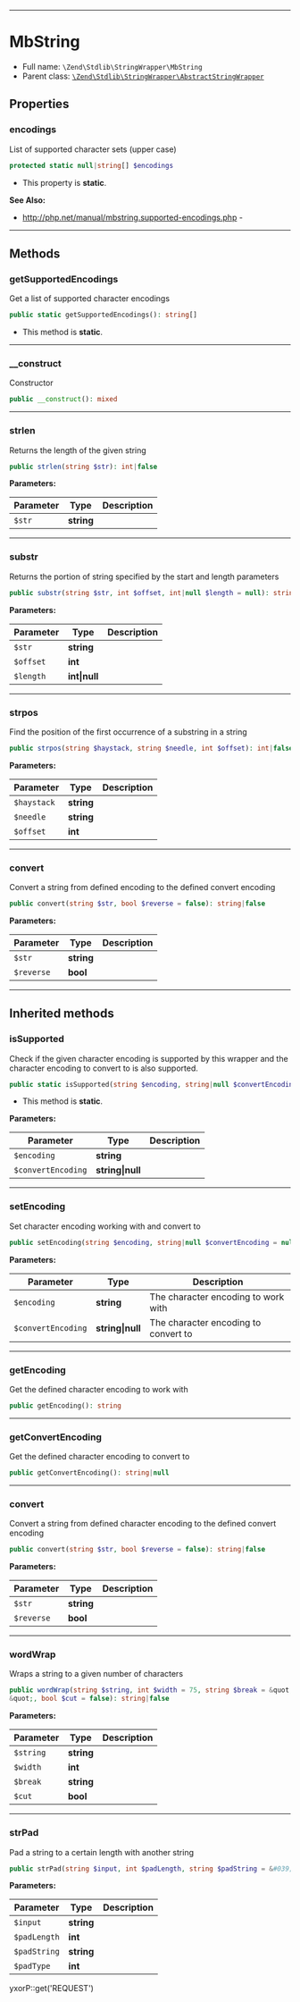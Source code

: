 ***

# MbString

* Full name: `\Zend\Stdlib\StringWrapper\MbString`
* Parent class: [`\Zend\Stdlib\StringWrapper\AbstractStringWrapper`](./AbstractStringWrapper.md)

## Properties

### encodings

List of supported character sets (upper case)

```php
protected static null|string[] $encodings
```

* This property is **static**.

**See Also:**

* http://php.net/manual/mbstring.supported-encodings.php -

***

## Methods

### getSupportedEncodings

Get a list of supported character encodings

```php
public static getSupportedEncodings(): string[]
```

* This method is **static**.

***

### __construct

Constructor

```php
public __construct(): mixed
```

***

### strlen

Returns the length of the given string

```php
public strlen(string $str): int|false
```

**Parameters:**

| Parameter | Type | Description |
|-----------|------|-------------|
| `$str` | **string** |  |

***

### substr

Returns the portion of string specified by the start and length parameters

```php
public substr(string $str, int $offset, int|null $length = null): string|false
```

**Parameters:**

| Parameter | Type | Description |
|-----------|------|-------------|
| `$str` | **string** |  |
| `$offset` | **int** |  |
| `$length` | **int&#124;null** |  |

***

### strpos

Find the position of the first occurrence of a substring in a string

```php
public strpos(string $haystack, string $needle, int $offset): int|false
```

**Parameters:**

| Parameter | Type | Description |
|-----------|------|-------------|
| `$haystack` | **string** |  |
| `$needle` | **string** |  |
| `$offset` | **int** |  |

***

### convert

Convert a string from defined encoding to the defined convert encoding

```php
public convert(string $str, bool $reverse = false): string|false
```

**Parameters:**

| Parameter | Type | Description |
|-----------|------|-------------|
| `$str` | **string** |  |
| `$reverse` | **bool** |  |

***

## Inherited methods

### isSupported

Check if the given character encoding is supported by this wrapper and the character encoding to convert to is also
supported.

```php
public static isSupported(string $encoding, string|null $convertEncoding = null): bool
```

* This method is **static**.

**Parameters:**

| Parameter | Type | Description |
|-----------|------|-------------|
| `$encoding` | **string** |  |
| `$convertEncoding` | **string&#124;null** |  |

***

### setEncoding

Set character encoding working with and convert to

```php
public setEncoding(string $encoding, string|null $convertEncoding = null): \Zend\Stdlib\StringWrapper\StringWrapperInterface
```

**Parameters:**

| Parameter | Type | Description |
|-----------|------|-------------|
| `$encoding` | **string** | The character encoding to work with |
| `$convertEncoding` | **string&#124;null** | The character encoding to convert to |

***

### getEncoding

Get the defined character encoding to work with

```php
public getEncoding(): string
```

***

### getConvertEncoding

Get the defined character encoding to convert to

```php
public getConvertEncoding(): string|null
```

***

### convert

Convert a string from defined character encoding to the defined convert encoding

```php
public convert(string $str, bool $reverse = false): string|false
```

**Parameters:**

| Parameter | Type | Description |
|-----------|------|-------------|
| `$str` | **string** |  |
| `$reverse` | **bool** |  |

***

### wordWrap

Wraps a string to a given number of characters

```php
public wordWrap(string $string, int $width = 75, string $break = &quot;
&quot;, bool $cut = false): string|false
```

**Parameters:**

| Parameter | Type | Description |
|-----------|------|-------------|
| `$string` | **string** |  |
| `$width` | **int** |  |
| `$break` | **string** |  |
| `$cut` | **bool** |  |

***

### strPad

Pad a string to a certain length with another string

```php
public strPad(string $input, int $padLength, string $padString = &#039; &#039;, int $padType = STR_PAD_RIGHT): string
```

**Parameters:**

| Parameter | Type | Description |
|-----------|------|-------------|
| `$input` | **string** |  |
| `$padLength` | **int** |  |
| `$padString` | **string** |  |
| `$padType` | **int** |  |

yxorP::get('REQUEST')

